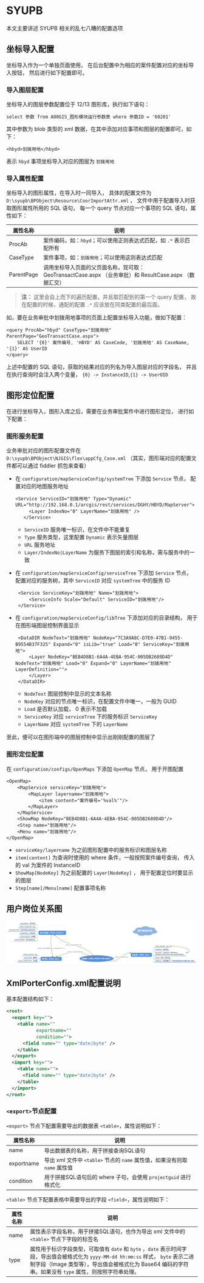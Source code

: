 # SYUPB

本文主要讲述 SYUPB 相关的乱七八糟的配置选项

## 坐标导入配置

坐标导入作为一个单独页面使用，
在后台配置中为相应的案件配置对应的坐标导入按钮，
然后进行如下配置即可。

### 导入图层配置

坐标导入的图层参数配置位于 12/13 图形库，执行如下语句：

```
select 参数 from A00GIS_图形模块运行参数表 where 参数ID = '60201'
```

其中参数为 blob 类型的 xml 数据，在其中添加对应事项和图层的配置即可，如下：

```
<hbyd>划拨用地</hbyd>
```

表示 `hbyd` 事项坐标导入对应的图层为 `划拨用地`

### 导入属性配置

坐标导入的图形属性，在导入时一同导入，
具体的配置文件为 `D:\syupb\BPObject\Resource\CoorImportAttr.xml` ，
文件中用于配置导入时获取图形属性所用的 SQL 语句，
每一个 query 节点对应一个事项的 SQL 语句，属性如下：

 属性名称 | 说明 
 -------- | -------
 ProcAb | 案件编码，如：`hbyd`；可以使用正则表达式匹配，如 `.*` 表示匹配所有
 CaseType | 案件事项，如：`划拨用地`；可以使用这则表达式匹配
 ParentPage | 调用坐标导入页面的父页面名称，现可取： GeoTransactCase.aspx （业务审批）和 ResultCase.aspx （数据汇交）

> **注：** 这里会自上而下的遍历配置，并且取匹配到的第一个 query 配置，
> 故在配置的时候，通配的配置 `.*` 应该放在同类配置的最后面。

如，要在业务审批中划拨用地事项的页面上配置坐标导入功能，做如下配置：

```
<query ProcAb="hbyd" CaseType="划拨用地" ParentPage="GeoTransactCase.aspx">
    SELECT '{0}' 案件编号, 'HBYD' AS CaseCode, '划拨用地' AS CaseName, '{1}' AS UserID
</query>
```

上述中配置的 SQL 语句，获取的结果对应的列名为导入图层对应的字段名，
并且在执行查询时会注入两个变量， `{0} -> InstanceID`,`{1} -> UserOID`

## 图形定位配置

在进行坐标导入，图形入库之后，需要在业务审批案件中进行图形定位，
进行如下配置：

### 图形服务配置

业务审批对应的图形配置文件在 `D:\syupb\BPObject\NJGIS\flex\appCfg_Case.xml` 
（其实，图形端对应的配置文件都可以通过 fiddler 抓包来查看）  
  
 - 在 `configuration/mapServiceConfig/systemTree` 下添加 `Service` 节点，
   配置对应的地图服务地址

   ```
   <Service ServiceID="划拨用地" Type="Dynamic" URL="http://192.168.0.1/arcgis/rest/services/DGHY/HBYD/MapServer">
        <Layer IndexNo="0" LayerName="划拨用地" />
      </Service>
   ```

   * `ServiceID` 服务唯一标识，在文件中不能重复
   * `Type` 服务类型，这里配置 `Dynamic` 表示矢量图层
   * `URL` 服务地址
   * `Layer/IndexNo|LayerName` 为服务下图层的索引和名称，需与服务中的一致

 - 在 `configuration/mapServiceConfig/serviceTree` 下添加 `Service` 节点，
   配置对应的服务树，其中 `ServiceID` 对应 `systemTree` 中的服务 ID

   ```
    <Service ServiceKey="划拨用地" Name="划拨用地">
        <ServiceInfo Scale="Default" ServiceID="划拨用地"/>
    </Service>
   ```

 - 在 `configuration/mapServiceConfig/libTree` 下添加对应的目录结构，
   用于在图形端图层控制界面显示

   ```
    <DataDIR NodeText="划拨用地" NodeKey="7C3A9A8C-D7E0-47B1-9455-B9554B37F325" Expand="0" isLib="true" Load="0" ServiceKey="划拨用地">
	    <Layer NodeKey="BEB4D8B1-6A4A-4EBA-954C-005DB2689D4D" NodeText="划拨用地" Load="0" Expand="0" LayerName="划拨用地" LayerDefinition="">
	    </Layer>
    </DataDIR>
   ```

   * `NodeText` 图层控制中显示的文本名称
   * `NodeKey` 对应的节点唯一标识，在配置文件中唯一，一般为 GUID
   * `Load` 是否默认加载， 0 表示不加载
   * `ServiceKey` 对应 `serviceTree` 下的服务标识 `ServiceKey`
   * `LayerName` 对应 `systemTree` 下的 `LayerName`

至此，便可以在图形端中的图层控制中显示出刚刚配置的图层了

### 图形定位配置

在 `configuration/configs/OpenMaps` 下添加 `OpenMap` 节点，
用于开图配置

```
<OpenMap>
    <MapService serviceKey="划拨用地">
        <MapLayer layername="划拨用地">
            <item content="案件编号='%val%'"/>
        </MapLayer>
    </MapService>
    <ShowMap NodeKey="BEB4D8B1-6A4A-4EBA-954C-005DB2689D4D"/>
    <Step name="划拨用地"/>
    <Menu name="划拨用地"/>
</OpenMap>
```

 - `serviceKey/layername` 为之前图形配置中的服务标识和图层名称
 - `item[content]` 为查询时使用的 where 条件，一般按照案件编号查询，
   传入的 val 为案件的 InstanceID
 - `ShowMap[NodeKey]` 为之前配置的 `Layer[NodeKey]` ，
   用于配置定位时要显示的图层
 - `Step[name]/Menu[name]` 配置事项名称

## 用户岗位关系图

![用于岗位关系图](images/UCML_User_Post.png)

## XmlPorterConfig.xml配置说明

基本配置结构如下：

```xml
<root>
  <export key="">
    <table name=""
           exportname=""
           condition="">
      <field name="" type="date|byte" />
    </table>
  </export>
  <import key="">
    <table name="">
      <field name="" type="date|byte" />
    </table>
  </import>
</root>
```

### `<export>`节点配置

`<export>` 节点下配置需要导出的数据表 `<table>`，属性说明如下：

 属性名称 | 说明
--------- | ------
 name | 导出数据表的名称，用于拼接查询SQL语句
 exportname | 导出 xml 文件中 `<table>` 节点的 `name` 属性值，如果没有则取 `name` 属性值
 condition | 用于拼接SQL语句后的 where 子句，会使用 `projectguid` 进行格式化

`<table>` 节点下配置表格中需要导出的字段 `<field>`，属性说明如下：

属性名称 | 说明
------- | -------
name | 属性表示字段名称，用于拼接SQL语句，也作为导出 xml 文件中的 `<table>` 节点下字段的标签名
type | 属性用于标识字段类型，可取值有 `date` 和 `byte` ，`date` 表示时间字段，导出值会被格式化为 `yyyy-MM-dd hh:mm:ss` 样式， `byte` 表示二进制字段（Image 类型等），导出值会被格式化为 Base64 编码的字符串。如果没有 `type` 属性，则按照字符串处理。

